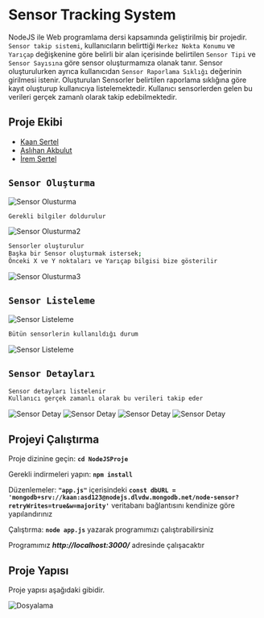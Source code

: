 # Sensor Tracking System
NodeJS ile Web programlama dersi kapsamında geliştirilmiş bir projedir. `Sensor takip sistemi`, kullanıcıların belirttiği `Merkez Nokta Konumu` ve `Yarıçap` değişkenine göre belirli bir alan içerisinde belirtilen `Sensor Tipi` ve `Sensor Sayısına` göre sensor oluşturmamıza olanak tanır. Sensor oluşturulurken ayrıca kullanıcıdan `Sensor Raporlama Sıklığı` değerinin girilmesi istenir. Oluşturulan Sensorler belirtilen raporlama sıklığına göre kayıt oluşturup kullanıcıya listelemektedir. Kullanıcı sensorlerden gelen bu verileri gerçek zamanlı olarak takip edebilmektedir.

## Proje Ekibi
- [Kaan Sertel](https://github.com/kaansertel)
- [Aslıhan Akbulut](https://github.com/aslihanakbulut)
- [İrem Sertel](https://github.com/iremsertel)

   
## `Sensor Oluşturma`
![Sensor Olusturma](https://github.com/kaansertel/Sensor-Tracking-System-with-NodeJS/blob/main/image/Sensor_olusturma.png)
```sh
Gerekli bilgiler doldurulur
```
![Sensor Olusturma2](https://github.com/kaansertel/Sensor-Tracking-System-with-NodeJS/blob/main/image/Sensor_Olusturma_02.png)
```sh
Sensorler oluşturulur
Başka bir Sensor oluşturmak istersek;
Önceki X ve Y noktaları ve Yarıçap bilgisi bize gösterilir
```
![Sensor Olusturma3](https://github.com/kaansertel/Sensor-Tracking-System-with-NodeJS/blob/main/image/Sensor_Olusturma_03.png)

## `Sensor Listeleme`
![Sensor Listeleme](https://github.com/kaansertel/Sensor-Tracking-System-with-NodeJS/blob/main/image/Sensor_Listesi_01.png)
```sh
Bütün sensorlerin kullanıldığı durum
```
![Sensor Listeleme](https://github.com/kaansertel/Sensor-Tracking-System-with-NodeJS/blob/main/image/SensorListesiHepsi.png)


## `Sensor Detayları`
```sh
Sensor detayları listelenir
Kullanıcı gerçek zamanlı olarak bu verileri takip eder
```
![Sensor Detay](https://github.com/kaansertel/Sensor-Tracking-System-with-NodeJS/blob/main/image/2.png)
![Sensor Detay](https://github.com/kaansertel/Sensor-Tracking-System-with-NodeJS/blob/main/image/3.png)
![Sensor Detay](https://github.com/kaansertel/Sensor-Tracking-System-with-NodeJS/blob/main/image/4.png)
![Sensor Detay](https://github.com/kaansertel/Sensor-Tracking-System-with-NodeJS/blob/main/image/5.png)


## Projeyi Çalıştırma
Proje dizinine geçin: **`cd NodeJSProje`**

Gerekli indirmeleri yapın: **`npm install`**

Düzenlemeler: **`"app.js"`** içerisindeki **`const dbURL = 'mongodb+srv://kaan:asd123@nodejs.dlvdw.mongodb.net/node-sensor?retryWrites=true&w=majority'`** veritabanı bağlantısını kendinize göre yapılandırınız

Çalıştırma: **`node app.js`** yazarak programımızı çalıştırabilirsiniz

Programımız ***http://localhost:3000/***  adresinde çalışacaktır

## Proje Yapısı
Proje yapısı aşağıdaki gibidir.

![Dosyalama](https://github.com/kaansertel/Sensor-Tracking-System-with-NodeJS/blob/main/image/Dosyalama.png)










